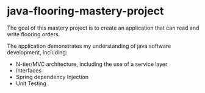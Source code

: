# java-flooring-mastery-project

The goal of this mastery project is to create an application that can read and write flooring orders.

The application demonstrates my understanding of java software development, including:

  - N-tier/MVC architecture, including the use of a service layer
  - Interfaces
  - Spring dependency Injection
  - Unit Testing
